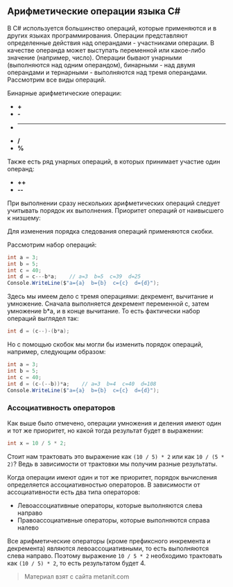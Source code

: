 ## Арифметические операции языка C#

В C# используется большинство операций, которые применяются и в других языках программирования. Операции представляют определенные действия над операндами - участниками операции. В качестве операнда может выступать переменной или какое-либо значение (например, число). Операции бывают унарными (выполняются над одним операндом), бинарными - над двумя операндами и тернарными - выполняются над тремя операндами. Рассмотрим все виды операций.

Бинарные арифметические операции:
- **+**
- **-**
- *****
- **/**
- **%**

Также есть ряд унарных операций, в которых принимает участие один операнд:
- **++**
- **--**

При выполнении сразу нескольких арифметических операций следует учитывать порядок их выполнения. Приоритет операций от наивысшего к низшему:

Для изменения порядка следования операций применяются скобки.

Рассмотрим набор операций:

```cs
int a = 3;
int b = 5;
int c = 40;
int d = c---b*a;    // a=3  b=5  c=39  d=25
Console.WriteLine($"a={a}  b={b}  c={c}  d={d}");
```

Здесь мы имеем дело с тремя операциями: декремент, вычитание и умножение. Сначала выполняется декремент переменной c, затем умножение b*a, и в конце вычитание. То есть фактически набор операций выглядел так:

```cs
int d = (c--)-(b*a);
```

Но с помощью скобок мы могли бы изменить порядок операций, например, следующим образом:

```cs
int a = 3;
int b = 5;
int c = 40;
int d = (c-(--b))*a;    // a=3  b=4  c=40  d=108
Console.WriteLine($"a={a}  b={b}  c={c}  d={d}");
```

### Ассоциативность операторов

Как выше было отмечено, операции умножения и деления имеют один и тот же приоритет, но какой тогда результат будет в выражении:

```cs
int x = 10 / 5 * 2;
```

Стоит нам трактовать это выражение как `(10 / 5) * 2` или как `10 / (5 * 2)`? Ведь в зависимости от трактовки мы получим разные результаты.

Когда операции имеют один и тот же приоритет, порядок вычисления определяется ассоциативностью операторов. В зависимости от ассоциативности есть два типа операторов:
- Левоассоциативные операторы, которые выполняются слева направо
- Правоассоциативные операторы, которые выполняются справа налево

Все арифметические операторы (кроме префиксного инкремента и декремента) являются левоассоциативными, то есть выполняются слева направо. Поэтому выражение `10 / 5 * 2` необходимо трактовать как `(10 / 5) * 2`, то есть результатом будет 4.


> Материал взят с сайта metanit.com
